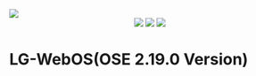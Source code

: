 <img src="https://capsule-render.vercel.app/api?type=Slice&color=auto&height=200&section=header&text=LG-project&fontSize=90" />
<div align="center">
	<img src="https://img.shields.io/badge/Python3-007396?style=flat&logo=Java&logoColor=white" />
	<img src="https://img.shields.io/badge/RPI4-E34F26?style=flat&logo=HTML5&logoColor=white" />
	<img src="https://img.shields.io/badge/LGWebOSE 2.19.0-1572B6?style=flat&logo=CSS3&logoColor=white" />
</div> 

# LG-WebOS(OSE 2.19.0 Version)

